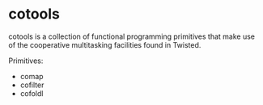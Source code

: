 cotools
=======

cotools is a collection of functional programming primitives that make use of
the cooperative multitasking facilities found in Twisted.

Primitives:
 * comap
 * cofilter
 * cofoldl